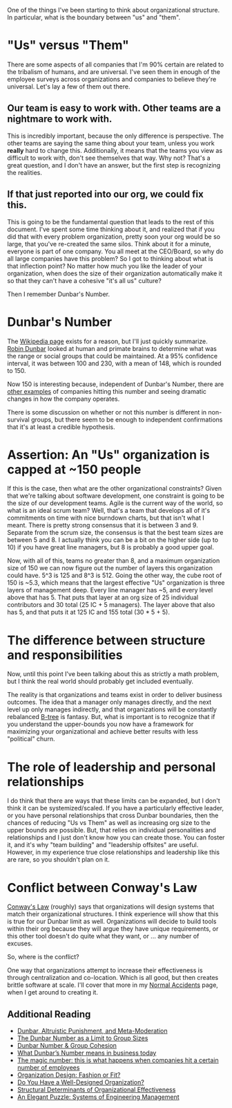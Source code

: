 One of the things I've been starting to think about organizational structure.  In particular, what is the boundary between "us" and "them".  

# "Us" versus "Them"

There are some aspects of all companies that I'm 90% certain are related to the tribalism of humans, and are universal.  I've seen them in enough of the employee surveys across organizations and companies to believe they're universal.  Let's lay a few of them out there.

## Our team is easy to work with.  Other teams are a nightmare to work with.

This is incredibly important, because the only difference is perspective.  The other teams are saying the same thing about your team, unless you work **really** hard to change this.  Additionally, it means that the teams you view as difficult to work with, don't see themselves that way.  Why not?  That's a great question, and I don't have an answer, but the first step is recognizing the realities.  

## If that <insert team in a different org> just reported into our org, we could fix this.

This is going to be the fundamental question that leads to the rest of this document.  I've spent some time thinking about it, and realized that if you did that with every problem organization, pretty soon your org would be so large, that you've re-created the same silos.  Think about it for a minute, everyone is part of one company.  You all meet at the CEO/Board, so why do all large companies have this problem?  So I got to thinking about what is that inflection point?  No matter how much you like the leader of your organization, when does the size of their organization automatically make it so that they can't have a cohesive "it's all us" culture?

Then I remember Dunbar's Number.

# Dunbar's Number

The [Wikipedia page](https://en.wikipedia.org/wiki/Dunbar%27s_number) exists for a reason, but I'll just quickly summarize.  [Robin Dunbar](https://en.wikipedia.org/wiki/Robin_Dunbar) looked at human and primate brains to determine what was the range or social groups that could be maintained.  At a 95% confidence interval, it was between 100 and 230, with a mean of 148, which is rounded to 150.

Now 150 is interesting because, independent of Dunbar's Number, there are [other examples](https://www.weforum.org/agenda/2016/12/the-weird-thing-that-happens-when-companies-get-bigger-than-150-people) of companies hitting this number and seeing dramatic changes in how the company operates. 

There is some discussion on whether or not this number is different in non-survival groups, but there seem to be enough to independent confirmations that it's at least a credible hypothesis.

# Assertion: An "Us" organization is capped at ~150 people

If this is the case, then what are the other organizational constraints?  Given that we're talking about software development, one constraint is going to be the size of our development teams.  Agile is the current way of the world, so what is an ideal scrum team?  Well, that's a team that develops all of it's commitments on time with nice burndown charts, but that isn't what I meant.  There is pretty strong consensus that it is between 3 and 9.  Separate from the scrum size, the consensus is that the best team sizes are between 5 and 8.  I actually think you can be a bit on the higher side (up to 10) if you have great line managers, but 8 is probably a good upper goal.

Now, with all of this, teams no greater than 8, and a maximum organization size of 150 we can now figure out the number of layers this organization could have.  5^3 is 125 and 8^3 is 512.  Going the other way, the cube root of 150 is ~5.3, which means that the largest effective "Us" organization is three layers of management deep.  Every line manager has ~5, and every level above that has 5.  That puts that layer at an org size of 25 individual contributors and 30 total (25 IC + 5 managers).  The layer above that also has 5, and that puts it at 125 IC and 155 total (30 * 5 + 5).

# The difference between structure and responsibilities 

Now, until this point I've been talking about this as strictly a math problem, but I think the real world should probably get included eventually.  

The reality is that organizations and teams exist in order to deliver business outcomes.  The idea that a manager only manages directly, and the next level up only manages indirectly, and that organizations will be constantly rebalanced [B-tree](https://en.wikipedia.org/wiki/B-tree) is fantasy.  But, what is important is to recognize that if you understand the upper-bounds you now have a framework for maximizing your organizational and achieve better results with less "political" churn.

# The role of leadership and personal relationships

I do think that there are ways that these limits can be expanded, but I don't think it can be systemized/scaled.  If you have a particularly effective leader, or you have personal relationships that cross Dunbar boundaries, then the chances of reducing "Us vs Them" as well as increasing org size to the upper bounds are possible.  But, that relies on individual personalities and relationships and I just don't know how you can create those.  You can foster it, and it's why "team building" and "leadership offsites" are useful.  However, in my experience true close relationships and leadership like this are rare, so you shouldn't plan on it.

# Conflict between Conway's Law

[Conway's Law](https://en.wikipedia.org/wiki/Conway%27s_law) (roughly) says that organizations will design systems that match their organizational structures.  I think experience will show that this is true for our Dunbar limit as well.  Organizations will decide to build tools within their org because they will argue they have unique requirements, or this other tool doesn't do quite what they want, or ... any number of excuses.

So, where is the conflict?  

One way that organizations attempt to increase their effectiveness is through centralization and co-location.  Which is all good, but then creates brittle software at scale.  I'll cover that more in my [Normal Accidents](normal-accidents.md) page, when I get around to creating it.  


## Additional Reading

* [Dunbar, Altruistic Punishment, and Meta-Moderation](http://www.lifewithalacrity.com/2005/03/dunbar_altruist.html)
* [The Dunbar Number as a Limit to Group Sizes](http://www.lifewithalacrity.com/2004/03/the_dunbar_numb.html)
* [Dunbar Number & Group Cohesion](http://www.lifewithalacrity.com/2005/10/dunbar_group_co.html)
* [What Dunbar’s Number means in business today](https://www.wework.com/ideas/dunbars-number-means-business-today)
* [The magic number: this is what happens when companies hit a certain number of employees](https://www.weforum.org/agenda/2016/12/the-weird-thing-that-happens-when-companies-get-bigger-than-150-people)
* [Organization Design: Fashion or Fit?](https://hbr.org/1981/01/organization-design-fashion-or-fit)
* [Do You Have a Well-Designed Organization?](https://hbr.org/2002/03/do-you-have-a-well-designed-organization)
* [Structural Determinants of Organizational Effectiveness](https://ibimapublishing.com/articles/JOMS/2014/273364/)
* [An Elegant Puzzle: Systems of Engineering Management](https://www.amazon.com/Elegant-Puzzle-Systems-Engineering-Management/dp/1732265186)

